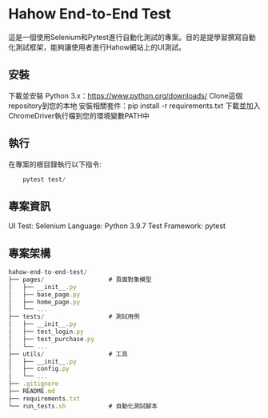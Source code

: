 # Hahow End-to-End Test
這是一個使用Selenium和Pytest進行自動化測試的專案。目的是提學習撰寫自動化測試框架，能夠讓使用者進行Hahow網站上的UI測試。

## 安裝
下載並安裝 Python 3.x：https://www.python.org/downloads/
Clone這個repository到您的本地
安裝相關套件：pip install -r requirements.txt
下載並加入ChromeDriver執行檔到您的環境變數PATH中
## 執行
在專案的根目錄執行以下指令:

```js
    pytest test/
```

## 專案資訊
UI Test: Selenium
Language: Python 3.9.7
Test Framework: pytest
## 專案架構
```js
hahow-end-to-end-test/
├── pages/                  # 頁面對象模型
│   ├── __init__.py
│   ├── base_page.py
│   ├── home_page.py
│   └── ...
├── tests/                  # 測試用例
│   ├── __init__.py
│   ├── test_login.py
│   ├── test_purchase.py
│   └── ...
├── utils/                  # 工具
│   ├── __init__.py
│   ├── config.py
│   └── ...
├── .gitignore
├── README.md
├── requirements.txt
└── run_tests.sh            # 自動化測試腳本
```

